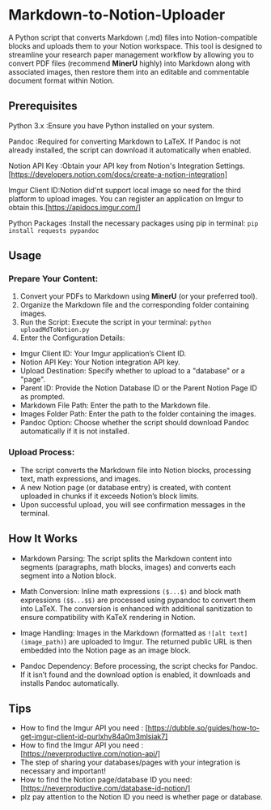 # Markdown-to-Notion-Uploader

A Python script that converts Markdown (.md) files into Notion-compatible blocks and uploads them to your Notion workspace. This tool is designed to streamline your research paper management workflow by allowing you to convert PDF files (recommend **MinerU** highly) into Markdown along with associated images, then restore them into an editable and commentable document format within Notion.

## Prerequisites
Python 3.x :Ensure you have Python installed on your system.

Pandoc :Required for converting Markdown to LaTeX. If Pandoc is not already installed, the script can download it automatically when enabled.

Notion API Key :Obtain your API key from Notion's Integration Settings. [https://developers.notion.com/docs/create-a-notion-integration]

Imgur Client ID:Notion did'nt support local image so need for  the third platform to upload images. You can register an application on Imgur to obtain this.[https://apidocs.imgur.com/]

Python Packages :Install the necessary packages using pip in terminal: `pip install requests pypandoc`

## Usage
### Prepare Your Content:
1. Convert your PDFs to Markdown using **MinerU** (or your preferred tool).
2. Organize the Markdown file and the corresponding folder containing images.
3. Run the Script: Execute the script in your terminal: `python uploadMdToNotion.py`
4. Enter the Configuration Details:
- Imgur Client ID: Your Imgur application’s Client ID.
- Notion API Key: Your Notion integration API key.
- Upload Destination: Specify whether to upload to a "database" or a "page".
- Parent ID: Provide the Notion Database ID or the Parent Notion Page ID as prompted.
- Markdown File Path: Enter the path to the Markdown file.
- Images Folder Path: Enter the path to the folder containing the images.
- Pandoc Option: Choose whether the script should download Pandoc automatically if it is not installed.
### Upload Process:
- The script converts the Markdown file into Notion blocks, processing text, math expressions, and images.
- A new Notion page (or database entry) is created, with content uploaded in chunks if it exceeds Notion’s block limits.
- Upon successful upload, you will see confirmation messages in the terminal.

## How It Works
- Markdown Parsing: 
The script splits the Markdown content into segments (paragraphs, math blocks, images) and converts each segment into a Notion block.

- Math Conversion:
Inline math expressions `($...$)` and block math expressions `($$...$$)` are processed using pypandoc to convert them into LaTeX. The conversion is enhanced with additional sanitization to ensure compatibility with KaTeX rendering in Notion.

- Image Handling:
Images in the Markdown (formatted as `![alt text](image_path)`) are uploaded to Imgur. The returned public URL is then embedded into the Notion page as an image block.

- Pandoc Dependency:
Before processing, the script checks for Pandoc. If it isn’t found and the download option is enabled, it downloads and installs Pandoc automatically.

## Tips

- How to find the Imgur API you need : [https://dubble.so/guides/how-to-get-imgur-client-id-purlxhv84a0m3mlsiak7] 
- How to find the Imgur API you need :[https://neverproductive.com/notion-api/]
- The step of sharing your databases/pages with your integration is necessary and important!
- How to find the Notion page/database ID you need: [https://neverproductive.com/database-id-notion/]
- plz pay attention to the Notion ID you need is whether page or database.

